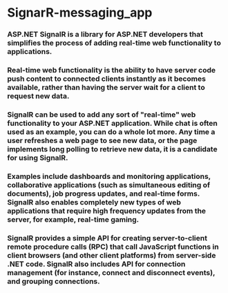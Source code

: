 # SignarR-messaging_app
### ASP.NET SignalR is a library for ASP.NET developers that simplifies the process of adding real-time web functionality to applications. 
### Real-time web functionality is the ability to have server code push content to connected clients instantly as it becomes available, rather than having the server wait for a client to request new data. 
### SignalR can be used to add any sort of "real-time" web functionality to your ASP.NET application. While chat is often used as an example, you can do a whole lot more. Any time a user refreshes a web page to see new data, or the page implements long polling to retrieve new data, it is a candidate for using SignalR. 
### Examples include dashboards and monitoring applications, collaborative applications (such as simultaneous editing of documents), job progress updates, and real-time forms.  SignalR also enables completely new types of web applications that require high frequency updates from the server, for example, real-time gaming. 
### SignalR provides a simple API for creating server-to-client remote procedure calls (RPC) that call JavaScript functions in client browsers (and other client platforms) from server-side .NET code. SignalR also includes API for connection management (for instance, connect and disconnect events), and grouping connections.

